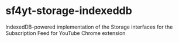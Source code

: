 # sf4yt-storage-indexeddb

IndexedDB-powered implementation of the Storage interfaces for the Subscription Feed for YouTube Chrome extension

